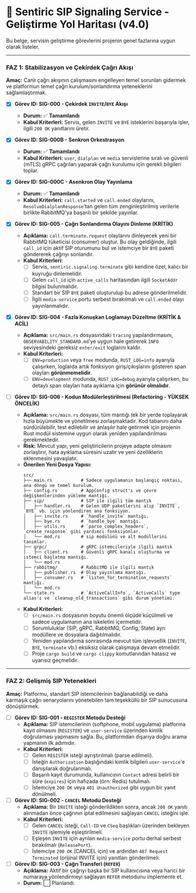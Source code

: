 # 🚦 Sentiric SIP Signaling Service - Geliştirme Yol Haritası (v4.0)

Bu belge, servisin geliştirme görevlerini projenin genel fazlarına uygun olarak listeler.

---

### **FAZ 1: Stabilizasyon ve Çekirdek Çağrı Akışı**

**Amaç:** Canlı çağrı akışının çalışmasını engelleyen temel sorunları gidermek ve platformun temel çağrı kurulum/sonlandırma yeteneklerini sağlamlaştırmak.

-   [x] **Görev ID: SIG-000 - Çekirdek `INVITE`/`BYE` Akışı**
    -   **Durum:** ✅ **Tamamlandı**
    -   **Kabul Kriterleri:** Servis, gelen `INVITE` ve `BYE` isteklerini başarıyla işler, ilgili `200 OK` yanıtlarını üretir.

-   [x] **Görev ID: SIG-000B - Senkron Orkestrasyon**
    -   **Durum:** ✅ **Tamamlandı**
    -   **Kabul Kriterleri:** `user`, `dialplan` ve `media` servislerine sıralı ve güvenli (mTLS) gRPC çağrıları yaparak çağrı kurulumu için gerekli bilgileri toplar.

-   [x] **Görev ID: SIG-000C - Asenkron Olay Yayınlama**
    -   **Durum:** ✅ **Tamamlandı**
    -   **Kabul Kriterleri:** `call.started` ve `call.ended` olaylarını, `ResolveDialplanResponse`'tan gelen tüm zenginleştirilmiş verilerle birlikte RabbitMQ'ya başarılı bir şekilde yayınlar.

- [x] **Görev ID: SIG-005 - Çağrı Sonlandırma Olayını Dinleme (KRİTİK)**
    -   **Açıklama:** `call.terminate.request` olaylarını dinleyecek yeni bir RabbitMQ tüketicisi (consumer) oluştur. Bu olay geldiğinde, ilgili `call_id` için aktif SIP oturumunu bul ve istemciye bir `BYE` paketi göndererek çağrıyı sonlandır.
    -   **Kabul Kriterleri:**
        -   [ ] Servis, `sentiric.signaling.terminate` gibi kendine özel, kalıcı bir kuyruğu dinlemelidir.
        -   [ ] Gelen `call_id` için `active_calls` haritasından ilgili `SocketAddr` bilgisi bulunmalıdır.
        -   [ ] Standart bir SIP `BYE` paketi oluşturulup bu adrese gönderilmelidir.
        -   [ ] İlgili `media-service` portu serbest bırakılmalı ve `call.ended` olayı yayınlanmalıdır.
        
-   [x] **Görev ID: SIG-004 - Fazla Konuşkan Loglamayı Düzeltme (KRİTİK & ACİL)**
    -   **Açıklama:** `src/main.rs` dosyasındaki `tracing` yapılandırmasını, `OBSERVABILITY_STANDARD.md`'ye uygun hale getirerek `INFO` seviyesindeki gereksiz `enter/exit` loglarını kaldır.
    -   **Kabul Kriterleri:**
        -   [ ] `ENV=production` veya `free` modunda, `RUST_LOG=info` ayarıyla çalışırken, loglarda artık fonksiyon giriş/çıkışlarını gösteren span olayları **görünmemelidir**.
        -   [ ] `ENV=development` modunda, `RUST_LOG=debug` ayarıyla çalışırken, bu detaylı span olayları hata ayıklama için **görünür olmalıdır**.

- [ ] **Görev ID: SIG-006 - Kodun Modülerleştirilmesi (Refactoring - YÜKSEK ÖNCELİK)**
    -   **Açıklama:** `src/main.rs` dosyası, tüm mantığı tek bir yerde toplayarak hızla büyümekte ve yönetilmesi zorlaşmaktadır. Kod tabanını daha sürdürülebilir, test edilebilir ve anlaşılır hale getirmek için projenin Rust modül sistemine uygun olarak yeniden yapılandırılması gerekmektedir.
    -   **Risk:** Mevcut yapı, yeni geliştiricilerin projeye adapte olmasını zorlaştırır, hata ayıklama süresini uzatır ve yeni özelliklerin eklenmesini yavaşlatır.
    -   **Önerilen Yeni Dosya Yapısı:**
        ```
        src/
        ├── main.rs           # Sadece uygulamanın başlangıç noktası, ana döngü ve temel kurulum.
        ├── config.rs         # AppConfig struct'ı ve çevre değişkenlerinden yükleme mantığı.
        ├── sip/              # SIP ile ilgili tüm mantık
        │   ├── handler.rs    # Gelen UDP paketlerini alıp `INVITE`, `BYE` vb. için yönlendiren ana fonksiyon.
        │   ├── invite.rs     # `handle_invite` mantığı.
        │   ├── bye.rs        # `handle_bye` mantığı.
        │   ├── utils.rs      # `parse_complex_headers`, `create_response` gibi yardımcı fonksiyonlar.
        │   └── mod.rs        # sip modülünü ve alt modüllerini tanımlar.
        ├── grpc/             # gRPC istemcileriyle ilgili mantık
        │   ├── client.rs     # Güvenli gRPC kanalı oluşturma ve istemci başlatma mantığı.
        │   └── mod.rs
        ├── rabbitmq/         # RabbitMQ ile ilgili mantık
        │   ├── publisher.rs  # Olay yayınlama mantığı.
        │   ├── consumer.rs   # `listen_for_termination_requests` mantığı.
        │   └── mod.rs
        └── state.rs          # `ActiveCallInfo`, `ActiveCalls` type alias'ı ve `cleanup_old_transactions` gibi durum yönetimi.
        ```
    -   **Kabul Kriterleri:**
        -   [ ] `src/main.rs` dosyasının boyutu önemli ölçüde küçülmeli ve sadece uygulamanın ana iskeletini içermelidir.
        -   [ ] Sorumluluklar (SIP, gRPC, RabbitMQ, Config, State) ayrı modüllere ve dosyalara dağıtılmalıdır.
        -   [ ] Yeniden yapılandırma sonrasında mevcut tüm işlevsellik (`INVITE`, `BYE`, `terminate` vb.) eksiksiz olarak çalışmaya devam etmelidir.
        -   [ ] Proje `cargo build` ve `cargo clippy` komutlarından hatasız ve uyarısız geçmelidir.
---

### **FAZ 2: Gelişmiş SIP Yetenekleri**

**Amaç:** Platformu, standart SIP istemcilerinin bağlanabildiği ve daha karmaşık çağrı senaryolarını yönetebilen tam teşekküllü bir SIP sunucusuna dönüştürmek.

-   [ ] **Görev ID: SIG-001 - `REGISTER` Metodu Desteği**
    -   **Açıklama:** SIP istemcilerinin (softphone, mobil uygulama) platforma kayıt olmasını (`REGISTER`) ve `user-service` üzerinden kimlik doğrulaması yapmasını sağla. Bu, platformdan dışarıya doğru arama yapmanın ilk adımıdır.
    -   **Kabul Kriterleri:**
        -   [ ] Gelen `REGISTER` isteği ayrıştırılmalı (parse edilmeli).
        -   [ ] İsteğin `Authorization` başlığındaki kimlik bilgileri `user-service`'e danışılarak doğrulanmalı.
        -   [ ] Başarılı kayıt durumunda, kullanıcının `Contact` adresi belirli bir süre (`expires`) için hafızada (örn: Redis) tutulmalı.
        -   [ ] İstemciye `200 OK` veya `401 Unauthorized` gibi uygun bir yanıt dönülmeli.

-   [ ] **Görev ID: SIG-002 - `CANCEL` Metodu Desteği**
    -   **Açıklama:** Bir `INVITE` isteği gönderildikten sonra, ancak `200 OK` yanıtı alınmadan önce çağrının iptal edilmesini sağlayan `CANCEL` isteğini işle.
    -   **Kabul Kriterleri:**
        -   [ ] Gelen `CANCEL` isteği, `Call-ID` ve `CSeq` başlıkları üzerinden bekleyen `INVITE` işlemiyle eşleştirilmeli.
        -   [ ] Eşleşen `INVITE` için ayrılan `media-service` portu derhal serbest bırakılmalı (`ReleasePort`).
        -   [ ] İstemciye `200 OK` (CANCEL için) ve ardından `487 Request Terminated` (orijinal INVITE için) yanıtları gönderilmeli.

-   [ ] **Görev ID: SIG-003 - Çağrı Transferi (`REFER`)**
    -   **Açıklama:** Aktif bir çağrıyı başka bir SIP kullanıcısına veya harici bir numaraya yönlendirmeyi sağlayan `REFER` metodunu implemente et.
    -   **Durum:** ⬜ Planlandı.